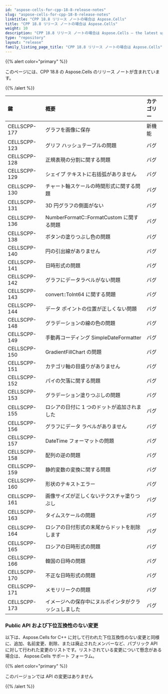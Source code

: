 ```yaml
---
id: "aspose-cells-for-cpp-18-8-release-notes"
slug: "aspose-cells-for-cpp-18-8-release-notes"
linktitle: "CPP 18.8 リリース ノートの場合は Aspose.Cells"
title: "CPP 18.8 リリース ノートの場合は Aspose.Cells"
weight: 10
description: "CPP 18.8 リリース ノートの場合は Aspose.Cells – the latest updates and fixes."
type: "repository"
layout: "release"
family_listing_page_title: "CPP 18.8 リリース ノートの場合は Aspose.Cells"
---
```

{{% alert color="primary" %}} 

このページには、CPP 18.8 の Aspose.Cells のリリース ノートが含まれています。

{{% /alert %}} 

|**鍵** |**概要** |**カテゴリー** |
|:- |:- |:- |
|CELLSCPP-177 |グラフを画像に保存|新機能|
|CELLSCPP-123 |グリフ ハッシュテーブルの問題|バグ|
|CELLSCPP-128 |正規表現の分割に関する問題|バグ|
|CELLSCPP-129 |シェイプ テキストに右括弧がありません|バグ|
|CELLSCPP-130 |チャート軸スケールの時間形式に関する問題|バグ|
|CELLSCPP-131 |3D 円グラフの側面がない|バグ|
|CELLSCPP-136 |NumberFormatC::FormatCustom に関する問題|バグ|
|CELLSCPP-138 |ボタンの塗りつぶし色の問題|バグ|
|CELLSCPP-140 |円の引出線がありません|バグ|
|CELLSCPP-141 |日時形式の問題|バグ|
|CELLSCPP-142 |グラフにデータラベルがない問題|バグ|
|CELLSCPP-143 |convert::ToInt64 に関する問題|バグ|
|CELLSCPP-144 |データ ポイントの位置が正しくない問題|バグ|
|CELLSCPP-148 |グラデーションの線の色の問題|バグ|
|CELLSCPP-149 |手動再コーディング SimpleDateFormatter|バグ|
|CELLSCPP-150 |GradientFillChart の問題|バグ|
|CELLSCPP-151 |カテゴリ軸の目盛りがありません|バグ|
|CELLSCPP-152 |パイの欠落に関する問題|バグ|
|CELLSCPP-153 |グラデーション塗りつぶしの問題|バグ|
|CELLSCPP-155 |ロシアの日付に 1 つのドットが追加されました|バグ|
|CELLSCPP-156 |グラフにデータ ラベルがありません|バグ|
|CELLSCPP-157 |DateTime フォーマットの問題|バグ|
|CELLSCPP-158 |配列の逆の問題|バグ|
|CELLSCPP-159 |静的変数の変換に関する問題|バグ|
|CELLSCPP-160 |形状のテキストエラー|バグ|
|CELLSCPP-161 |画像サイズが正しくないテクスチャ塗りつぶし|バグ|
|CELLSCPP-163 |タイムスケールの問題|バグ|
|CELLSCPP-164 |ロシアの日付形式の末尾からドットを削除します|バグ|
|CELLSCPP-165 |ロシアの日時形式の問題|バグ|
|CELLSCPP-166 |韓国の日時の問題|バグ|
|CELLSCPP-170 |不正な日時形式の問題|バグ|
|CELLSCPP-171 |メモリリークの問題|バグ|
|CELLSCPP-173 |イメージへの保存中にヌルポインタがクラッシュしました|バグ|
### **Public API および下位互換性のない変更**
以下は、Aspose.Cells for C++ に対して行われた下位互換性のない変更と同様に、追加、名前変更、削除、または廃止されたメンバーなど、パブリック API に対して行われた変更のリストです。リストされている変更について懸念がある場合は、 Aspose.Cells サポート フォーラム。

{{% alert color="primary" %}} 

このバージョンでは API の変更はありません

{{% /alert %}}
